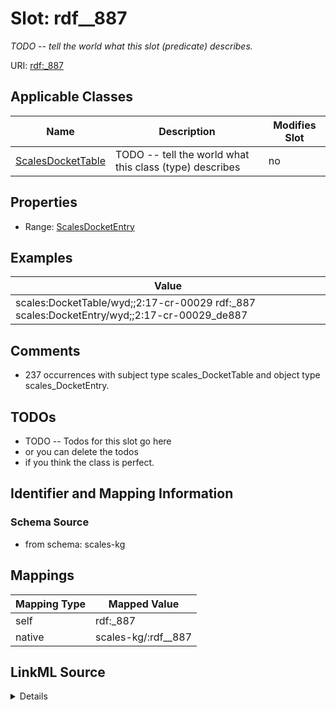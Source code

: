 

# Slot: rdf__887


_TODO -- tell the world what this slot (predicate) describes._





URI: [rdf:_887](http://www.w3.org/1999/02/22-rdf-syntax-ns#_887)



<!-- no inheritance hierarchy -->





## Applicable Classes

| Name | Description | Modifies Slot |
| --- | --- | --- |
| [ScalesDocketTable](../classes/ScalesDocketTable.md) | TODO -- tell the world what this class (type) describes |  no  |







## Properties

* Range: [ScalesDocketEntry](../classes/ScalesDocketEntry.md)






## Examples

| Value |
| --- |
| scales:DocketTable/wyd;;2:17-cr-00029 rdf:_887 scales:DocketEntry/wyd;;2:17-cr-00029_de887 |

## Comments

* 237 occurrences with subject type scales_DocketTable and object type scales_DocketEntry.

## TODOs

* TODO -- Todos for this slot go here
* or you can delete the todos
* if you think the class is perfect.

## Identifier and Mapping Information







### Schema Source


* from schema: scales-kg




## Mappings

| Mapping Type | Mapped Value |
| ---  | ---  |
| self | rdf:_887 |
| native | scales-kg/:rdf__887 |




## LinkML Source

<details>
```yaml
name: rdf__887
description: TODO -- tell the world what this slot (predicate) describes.
todos:
- TODO -- Todos for this slot go here
- or you can delete the todos
- if you think the class is perfect.
comments:
- 237 occurrences with subject type scales_DocketTable and object type scales_DocketEntry.
examples:
- value: scales:DocketTable/wyd;;2:17-cr-00029 rdf:_887 scales:DocketEntry/wyd;;2:17-cr-00029_de887
from_schema: scales-kg
rank: 1000
slot_uri: rdf:_887
alias: rdf__887
domain_of:
- scales_DocketTable
range: scales_DocketEntry

```
</details>